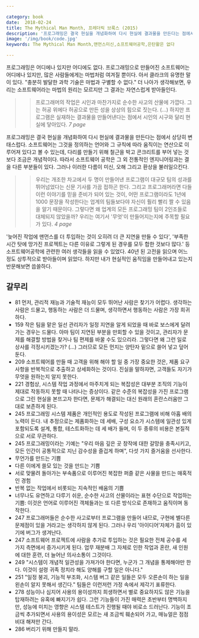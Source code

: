 ```yaml
---

category: book
date:  2018-02-24
title: The Mythical Man Month, 프레더릭 브룩스 (2015)
description: '프로그래밍은 결국 현실을 개념화하여 다시 현실에 결과물을 만든다는 점에서 상당히 변태스럽다. 소프트웨어는 그것을 정의하는 언어와 그 규칙에 따라 움직이는 연산으로 이루어져 있다고 볼 수 있는데, 다리를 만들기 위해 철근을 박고 콘크리트를 부어 넣는 것보다 조금은 개념적이다. 따라서 소프트웨어 공학은 그 외 전통적인 엔지니어링과는 결을 다른 부분들이 있다. 그러나 이러한 다름이 미신, 오해 그리고 환상을 불러일으킨다.'
image: '/img/book/code.jpg'
keywords: The Mythical Man Month,맨먼스미신,소프트웨어공학,은탄활은 없다

---
```


프로그래밍은 어디에나 있지만 어디에도 없다. 프로그래밍으로 만들어진 소프트웨어는 어디에나 있지만, 많은 사람들에게는 마법처럼 여겨질 뿐이다. 아서 클라크의 유명한 말이 있다. "충분히 발달한 과학 기술은 마법과 구별할 수 없다." 더 나아가 생각해보면, 우리는 소프트웨어라는 마법의 원리는 모르지만 그 결과는 자연스럽게 받아들인다. 

>> 프로그래머의 작업은 시인과 마찬가지로 순수한 사고의 산물에 가깝다. 그는 허공 위에다 허공으로 만든 성을 상상의 힘으로 짓는다. (...) 하지만 프로그램은 실재하는 결과물을 만들어낸다는 점에서 시인의 시구와 달리 현실에 닿아있다. <i>7 page</i>

프로그래밍은 결국 현실을 개념화하여 다시 현실에 결과물을 만든다는 점에서 상당히 변태스럽다. 소프트웨어는 그것을 정의하는 언어와 그 규칙에 따라 움직이는 연산으로 이루어져 있다고 볼 수 있는데, 다리를 만들기 위해 철근을 박고 콘크리트를 부어 넣는 것보다 조금은 개념적이다. 따라서 소프트웨어 공학은 그 외 전통적인 엔지니어링과는 결을 다른 부분들이 있다. 그러나 이러한 다름이 미신, 오해 그리고 환상을 불러일으킨다.

>> 우리는 개조한 차고에서 두 명이 만들어낸 프로그램이 대규모 팀의 성과를 뛰어넘었다는 신문 기사를 가끔 접하곤 한다. 그리고 프로그래머라면 다들 이런 이야기를 믿을 준비가 되어 있는 것이, 어떤 프로그램이라도 1년에 1000 문장을 작성한다는 업계의 팀들보다야 자신이 훨리 빨리 짤 수 있음을 알기 때문이다. 그렇다면 왜 업계의 모든 프로그래밍 팀이 2인조들로 대체되지 않았을까? 우리는 여기서 '무엇'이 만들어지는지에 주목할 필요가 있다. <i>4 page</i>

'늦어진 작업에 맨먼스를 더 투입하는 것이 오히려 더 큰 지연을 만들 수 있다', '부족한 시간 탓에 망가진 프로젝트는 다른 이유로 그렇게 된 경우를 모두 합한 것보다 많다.' 등 소프트웨어공학에 관련한 여러 생각들을 읽을 수 있었다. 40년 된 고전을 읽으며 어느 정도 상투적으로 받아들이며 읽었다. 하지만 내가 현실적인 움직임을 만들어내고 있는지 반문해보면 씁쓸하다.


## 갈무리

- 81 먼저, 관리적 재능과 기술적 재능이 모두 뛰어난 사람은 찾기가 어렵다. 생각하는 사람은 드물고, 행동하는 사람은 더 드물며, 생각하면서 행동하는 사람은 가장 희귀하다.
- 159 작은 팀을 맡은 일선 관리자가 일정 지연을 알게 되었을 때 바로 보스에게 달려가는 경우는 드물다. 아마 팀이 지연된 부분을 만회할 수 있을 것이고, 관리자가 문제를 해결할 방법을 찾거나 팀 편제를 바꿀 수도 있으리라. 그렇다면 왜 그런 일로 상사를 걱정시키겠는가? (...) 그러므로 모든 먼지는 양탄자 밑으로 쓸어 넣고 덮어 둔다.
- 209 소프트웨어를 만들 때 고객을 위해 해야 할 일 중 가장 중요한 것은, 제품 요구 사항을 반복적으로 추출하고 상세화하는 것이다. 진실을 말하자면, 고객들도 자기가 무엇을 원하는지 알지 못한다.
- 221  경험상, 시스템 작업 과정에서 마주치게 되는 복잡성은 대부분 조직의 기능이 제대로 작동하지 못할 때 나타나는 증상이다. 같은 수준의 복잡성을 가진 프로그램으로 그린 현실을 본뜨고자 한다면, 문제가 해결되는 대신 원래의 혼란스러움만 그대로 보존하게 된다.
- 245 프로그래밍 시스템 제품은 개인적인 용도로 작성된 프로그램에 비해 아홉 배의 노력이 든다. 내 추정으로는 제품화하는 데 세배, 구성 요소가 시스템에 일관성 있게 포함되도록 설계, 통합, 테스트화하는 데 세 배가 들며, 이 두 종류의 비용은 본질적으로 서로 무관하다.
- 245 프로그래밍이라는 기예는 "우리 마음 깊은 곳 창작에 대한 갈망을 충족시키고, 모든 인간이 공통적으로 지닌 감수성을 즐겁게 하며", 다섯 가지 즐거움을 선사한다. 
- 무언가를 만드는 기쁨 
- 다른 이에게 쓸모 있는 것을 만드는 기쁨 
- 서로 맞물려 돌아가는 부속품으로 이루어진 복잡한 퍼즐 같은 사물을 만드는 매혹적인 경험 
- 반복 없는 작업에서 비롯되는 지속적인 배움의 기쁨 
- 너무나도 유연하고 다루기 쉬운, 순수한 사고의 산물이라는 표현 수단으로 작업하는 기쁨: 이것은 언어로 이루어진 객체들과는 또 다른 방식으로 존재하고 움직이며 동작한다. 
- 247 프로그래머들은 순수한 사고로부터 프로그램을 만들어 내므로, 구현에 별다른 문제점이 있을 거라고는 생각하지 않게 된다. 그러나 우리 '아이디어'자체가 흠이 있기에 버그가 생겨난다. 
- 247 소프트웨어 프로젝트에 사람을 추가로 투입하는 것은 필요한 전체 공수를 세 가지 측면에서 증가시키게 된다. 업무 재분배 그 자체로 인한 작업과 혼란, 새 인원에 대한 훈련, 더 늘어난 의사소통이 그것이다.
- 249 "시스템이 개념적 일관성을 가져가야 한다면, 누군가 그 개념을 통제해야만 한다. 이것이 설령 귀족 정치라 해도 양해를 구할 일은 아니다." 
- 251 "일정 붕괴, 기능적 부조화, 시스템 버그 같은 일들은 모두 오른손이 하는 일을 왼손이 알지 못해서 생긴다." 팀들은 이런저런 가정 속에서 제각기 표류한다. 
- 278 성능이나 심지어 사용의 용이성까지 희생하면서 별로 중요하지도 않은 기능을 탑재하려는 유혹에 빠지기가 쉽다. 그런 기능들이 가진 매력은 초반부터 명백하지만, 성능에 미치는 영향은 시스템 테스트가 진행될 때야 비로소 드러난다. 기능이 조금씩 추가되면서 사용의 용이성은 모르는 새 조금씩 훼손되어 가고, 매뉴얼은 점점 비대 해져만 간다. 
- 286 버리기 위해 만들지 말라.